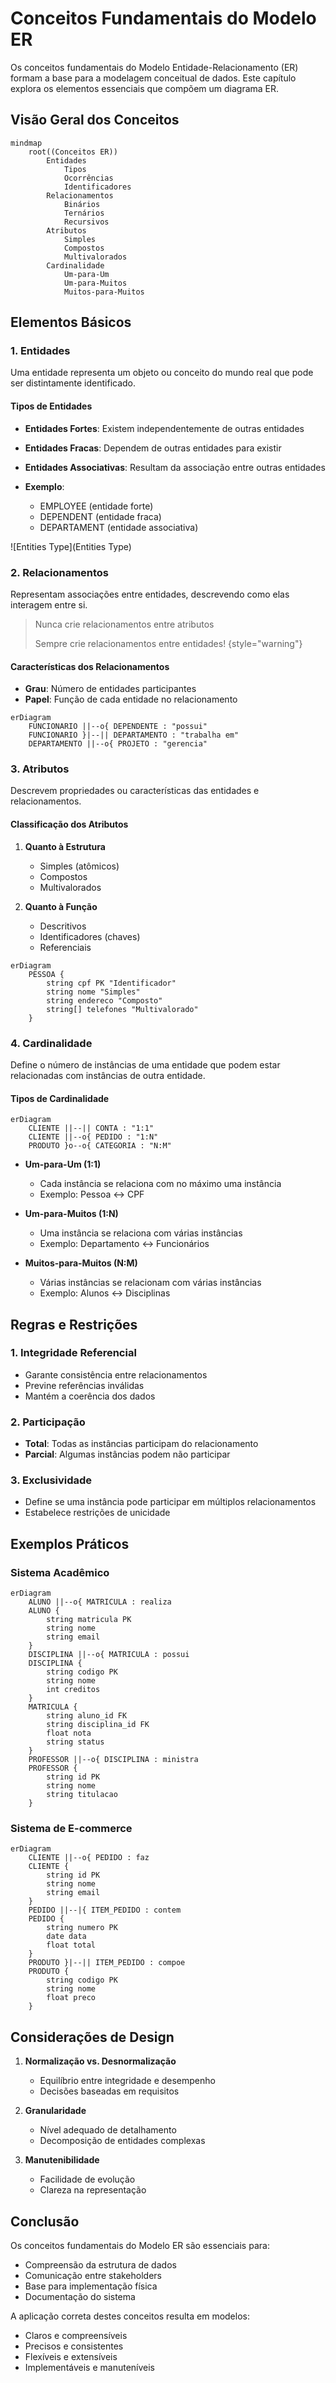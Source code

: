 # Conceitos Fundamentais do Modelo ER

Os conceitos fundamentais do Modelo Entidade-Relacionamento (ER) formam a base para a modelagem conceitual de dados. Este capítulo explora os elementos essenciais que compõem um diagrama ER.

## Visão Geral dos Conceitos

```mermaid
mindmap
    root((Conceitos ER))
        Entidades
            Tipos
            Ocorrências
            Identificadores
        Relacionamentos
            Binários
            Ternários
            Recursivos
        Atributos
            Simples
            Compostos
            Multivalorados
        Cardinalidade
            Um-para-Um
            Um-para-Muitos
            Muitos-para-Muitos
```

## Elementos Básicos

### 1. Entidades

Uma entidade representa um objeto ou conceito do mundo real que pode ser distintamente identificado.

#### Tipos de Entidades
- **Entidades Fortes**: Existem independentemente de outras entidades
- **Entidades Fracas**: Dependem de outras entidades para existir
- **Entidades Associativas**: Resultam da associação entre outras entidades

- **Exemplo**:
  - EMPLOYEE (entidade forte)
  - DEPENDENT (entidade fraca)
  - DEPARTAMENT (entidade associativa)

![Entities Type](Entities Type)



### 2. Relacionamentos

Representam associações entre entidades, descrevendo como elas interagem entre si.

> Nunca crie relacionamentos entre atributos
>
> Sempre crie relacionamentos entre entidades! 
> {style="warning"}

#### Características dos Relacionamentos
- **Grau**: Número de entidades participantes
- **Papel**: Função de cada entidade no relacionamento

```mermaid
erDiagram
    FUNCIONARIO ||--o{ DEPENDENTE : "possui"
    FUNCIONARIO }|--|| DEPARTAMENTO : "trabalha em"
    DEPARTAMENTO ||--o{ PROJETO : "gerencia"
```

### 3. Atributos

Descrevem propriedades ou características das entidades e relacionamentos.

#### Classificação dos Atributos

1. **Quanto à Estrutura**
   - Simples (atômicos)
   - Compostos
   - Multivalorados

2. **Quanto à Função**
   - Descritivos
   - Identificadores (chaves)
   - Referenciais

```mermaid
erDiagram
    PESSOA {
        string cpf PK "Identificador"
        string nome "Simples"
        string endereco "Composto"
        string[] telefones "Multivalorado"
    }
```

### 4. Cardinalidade

Define o número de instâncias de uma entidade que podem estar relacionadas com instâncias de outra entidade.

#### Tipos de Cardinalidade

```mermaid
erDiagram
    CLIENTE ||--|| CONTA : "1:1"
    CLIENTE ||--o{ PEDIDO : "1:N"
    PRODUTO }o--o{ CATEGORIA : "N:M"
```

- **Um-para-Um (1:1)**
  - Cada instância se relaciona com no máximo uma instância
  - Exemplo: Pessoa ↔ CPF

- **Um-para-Muitos (1:N)**
  - Uma instância se relaciona com várias instâncias
  - Exemplo: Departamento ↔ Funcionários

- **Muitos-para-Muitos (N:M)**
  - Várias instâncias se relacionam com várias instâncias
  - Exemplo: Alunos ↔ Disciplinas

## Regras e Restrições

### 1. Integridade Referencial
- Garante consistência entre relacionamentos
- Previne referências inválidas
- Mantém a coerência dos dados

### 2. Participação
- **Total**: Todas as instâncias participam do relacionamento
- **Parcial**: Algumas instâncias podem não participar

### 3. Exclusividade
- Define se uma instância pode participar em múltiplos relacionamentos
- Estabelece restrições de unicidade

## Exemplos Práticos

### Sistema Acadêmico

```mermaid
erDiagram
    ALUNO ||--o{ MATRICULA : realiza
    ALUNO {
        string matricula PK
        string nome
        string email
    }
    DISCIPLINA ||--o{ MATRICULA : possui
    DISCIPLINA {
        string codigo PK
        string nome
        int creditos
    }
    MATRICULA {
        string aluno_id FK
        string disciplina_id FK
        float nota
        string status
    }
    PROFESSOR ||--o{ DISCIPLINA : ministra
    PROFESSOR {
        string id PK
        string nome
        string titulacao
    }
```

### Sistema de E-commerce

```mermaid
erDiagram
    CLIENTE ||--o{ PEDIDO : faz
    CLIENTE {
        string id PK
        string nome
        string email
    }
    PEDIDO ||--|{ ITEM_PEDIDO : contem
    PEDIDO {
        string numero PK
        date data
        float total
    }
    PRODUTO }|--|| ITEM_PEDIDO : compoe
    PRODUTO {
        string codigo PK
        string nome
        float preco
    }
```

## Considerações de Design

1. **Normalização vs. Desnormalização**
   - Equilíbrio entre integridade e desempenho
   - Decisões baseadas em requisitos

2. **Granularidade**
   - Nível adequado de detalhamento
   - Decomposição de entidades complexas

3. **Manutenibilidade**
   - Facilidade de evolução
   - Clareza na representação

## Conclusão

Os conceitos fundamentais do Modelo ER são essenciais para:
- Compreensão da estrutura de dados
- Comunicação entre stakeholders
- Base para implementação física
- Documentação do sistema

A aplicação correta destes conceitos resulta em modelos:
- Claros e compreensíveis
- Precisos e consistentes
- Flexíveis e extensíveis
- Implementáveis e manuteníveis